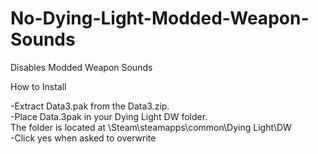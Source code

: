 # No-Dying-Light-Modded-Weapon-Sounds
Disables Modded Weapon Sounds

How to Install

-Extract Data3.pak from the Data3.zip.  
-Place Data.3pak in your Dying Light DW folder.  
The folder is located at \Steam\steamapps\common\Dying Light\DW  
-Click yes when asked to overwrite 
